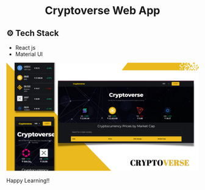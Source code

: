<h1 align="center">
     Cryptoverse Web App
</h1>

## ⚙️ Tech Stack

* React js
* Material UI

<img src = "cryptoverseImg.png">

Happy Learning!!
